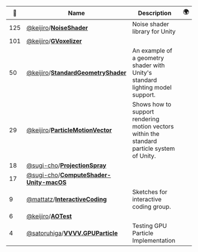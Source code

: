 |:star2: | Name | Description | 🌍|
|---|---|---|---|
|125|[@keijiro](https://github.com/keijiro)/[**NoiseShader**](https://github.com/keijiro/NoiseShader)|Noise shader library for Unity||
|101|[@keijiro](https://github.com/keijiro)/[**GVoxelizer**](https://github.com/keijiro/GVoxelizer)|||
|50|[@keijiro](https://github.com/keijiro)/[**StandardGeometryShader**](https://github.com/keijiro/StandardGeometryShader)|An example of a geometry shader with Unity's standard lighting model support.||
|29|[@keijiro](https://github.com/keijiro)/[**ParticleMotionVector**](https://github.com/keijiro/ParticleMotionVector)|Shows how to support rendering motion vectors within the standard particle system of Unity.||
|18|[@sugi-cho](https://github.com/sugi-cho)/[**ProjectionSpray**](https://github.com/sugi-cho/ProjectionSpray)|||
|17|[@sugi-cho](https://github.com/sugi-cho)/[**ComputeShader-Unity-macOS**](https://github.com/sugi-cho/ComputeShader-Unity-macOS)|||
|9|[@mattatz](https://github.com/mattatz)/[**InteractiveCoding**](https://github.com/mattatz/InteractiveCoding)|Sketches for interactive coding group.||
|6|[@keijiro](https://github.com/keijiro)/[**AOTest**](https://github.com/keijiro/AOTest)|||
|4|[@satoruhiga](https://github.com/satoruhiga)/[**VVVV.GPUParticle**](https://github.com/satoruhiga/VVVV.GPUParticle)|Testing GPU Particle Implementation||

